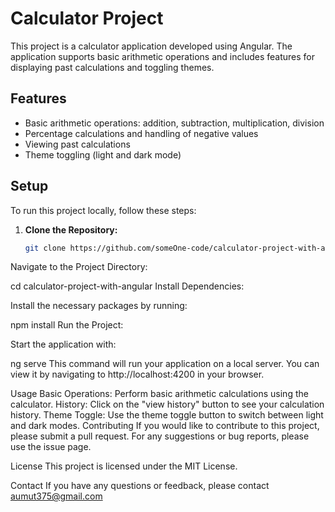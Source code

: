 
# Calculator Project

This project is a calculator application developed using Angular. The application supports basic arithmetic operations and includes features for displaying past calculations and toggling themes.

## Features

- Basic arithmetic operations: addition, subtraction, multiplication, division
- Percentage calculations and handling of negative values
- Viewing past calculations
- Theme toggling (light and dark mode)

## Setup

To run this project locally, follow these steps:

1. **Clone the Repository:**

   ```bash
   git clone https://github.com/someOne-code/calculator-project-with-angular.git
Navigate to the Project Directory:


cd calculator-project-with-angular
Install Dependencies:

Install the necessary packages by running:


npm install
Run the Project:

Start the application with:


ng serve
This command will run your application on a local server. You can view it by navigating to http://localhost:4200 in your browser.

Usage
Basic Operations: Perform basic arithmetic calculations using the calculator.
History: Click on the "view history" button to see your calculation history.
Theme Toggle: Use the theme toggle button to switch between light and dark modes.
Contributing
If you would like to contribute to this project, please submit a pull request. For any suggestions or bug reports, please use the issue page.

License
This project is licensed under the MIT License.

Contact
If you have any questions or feedback, please contact aumut375@gmail.com


   
 





